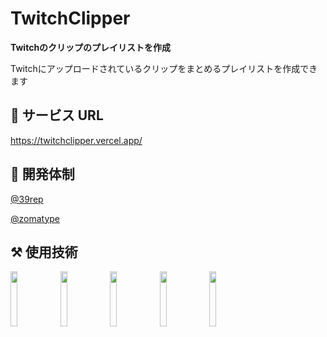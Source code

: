 # TwitchClipper

**Twitchのクリップのプレイリストを作成**

Twitchにアップロードされているクリップをまとめるプレイリストを作成できます

## 🔗 サービス URL

https://twitchclipper.vercel.app/

## 🧑 開発体制

 [@39rep](https://github.com/39rep)
 
 [@zomatype](https://github.com/zomatype)

 ## ⚒️ 使用技術

<div>
  <img src="https://cdn.svgporn.com/logos/typescript-icon.svg" width="15%">
  <img src="https://cdn.svgporn.com/logos/react.svg" width="15%">
  <img src="https://cdn.svgporn.com/logos/vitejs.svg" width="15%">
  <img src="https://assets.vercel.com/image/upload/front/favicon/vercel/180x180.png" width="15%">
  <img src="https://cdn.svgporn.com/logos/bootstrap.svg" width="15%">
</div>
 

 
